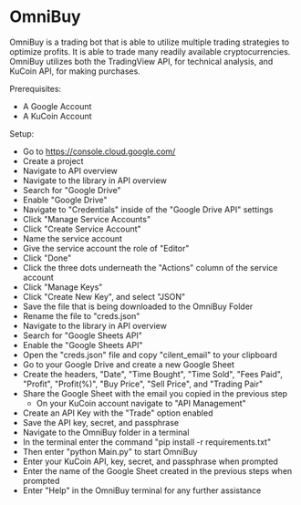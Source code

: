# OmniBuy
OmniBuy is a trading bot that is able to utilize multiple trading strategies to optimize profits. It is able to trade many readily available cryptocurrencies. OmniBuy utilizes both the TradingView API, for technical analysis, and KuCoin API, for making purchases. 
 
Prerequisites:
  - A Google Account
  - A KuCoin Account

Setup:
  - Go to https://console.cloud.google.com/
  - Create a project
  - Navigate to API overview
  - Navigate to the library in API overview
  - Search for "Google Drive"
  - Enable "Google Drive"
  - Navigate to "Credentials" inside of the "Google Drive API" settings
  - Click "Manage Service Accounts"
  - Click "Create Service Account"
  - Name the service account
  - Give the service account the role of "Editor"
  - Click "Done"
  - Click the three dots underneath the "Actions" column of the service account
  - Click "Manage Keys"
  - Click "Create New Key", and select "JSON"
  - Save the file that is being downloaded to the OmniBuy Folder
  - Rename the file to "creds.json"
  - Navigate to the library in API overview
  - Search for "Google Sheets API"
  - Enable the "Google Sheets API"
  - Open the "creds.json" file and copy "cilent_email" to your clipboard
  - Go to your Google Drive and create a new Google Sheet
  - Create the headers, "Date", "Time Bought", "Time Sold", "Fees Paid", "Profit", "Profit(%)", "Buy Price", "Sell Price", and "Trading Pair"
  - Share the Google Sheet with the email you copied in the previous step
    - On your KuCoin account navigate to "API Management"
  - Create an API Key with the "Trade" option enabled
  - Save the API key, secret, and passphrase 
  - Navigate to the OmniBuy folder in a terminal
  - In the terminal enter the command "pip install -r requirements.txt"
  - Then enter "python Main.py" to start OmniBuy
  - Enter your KuCoin API, key, secret, and passphrase when prompted
  - Enter the name of the Google Sheet created in the previous steps when prompted
  - Enter "Help" in the OmniBuy terminal for any further assistance
